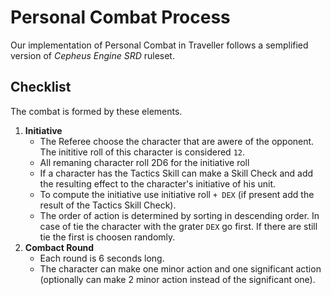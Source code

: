 # Personal Combat Process

Our implementation of Personal Combat in Traveller follows a semplified version of *Cepheus Engine SRD* ruleset.

## Checklist

The combat is formed by these elements.

1. **Initiative**
    - The Referee choose the character that are awere of the opponent. The inititive roll of this character is considered `12`.
    - All remaning character roll 2D6 for the initiative roll
    - If a character has the Tactics Skill can make a Skill Check and add the resulting effect to the character's initiative of his unit.
    - To compute the initiative use initiative roll `+ DEX` (if present add the result of the Tactics Skill Check).
    - The order of action is determined by sorting in descending order. In case of tie the character with the grater `DEX` go first. If there are still tie the first is choosen randomly.
2. **Combact Round**
    - Each round is 6 seconds long.
    - The character can make one minor action and one significant action (optionally can make 2 minor action instead of the significant one).

